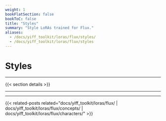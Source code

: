 ```yaml
---
weight: 1
bookFlatSection: false
bookToC: false
title: "Styles"
summary: "Style LoRAs trained for Flux."
aliases:
  - /docs/yiff_toolkit/loras/flux/styles/
  - /docs/yiff_toolkit/loras/flux/styles
---
```


<!--markdownlint-disable MD025 -->

# Styles

---

{{< section details >}}

---

---

{{< related-posts related="docs/yiff_toolkit/loras/flux/ | docs/yiff_toolkit/loras/flux/concepts/ | docs/yiff_toolkit/loras/flux/characters/" >}}
